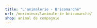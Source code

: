 ```yaml
---
title: "L'animalerie - Bricomarché"
url: /meximieux/lanimalerie-bricomarche/
shop: animal de compagnie
---
```

